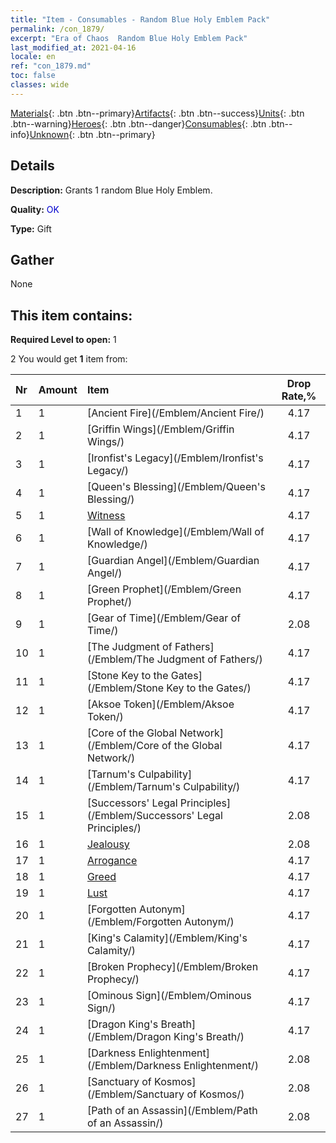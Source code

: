 ```yaml
---
title: "Item - Consumables - Random Blue Holy Emblem Pack"
permalink: /con_1879/
excerpt: "Era of Chaos  Random Blue Holy Emblem Pack"
last_modified_at: 2021-04-16
locale: en
ref: "con_1879.md"
toc: false
classes: wide
---
```

 [Materials](/Items/){: .btn .btn--primary}[Artifacts](/Items/Artifacts/){: .btn .btn--success}[Units](/Items/Units/){: .btn .btn--warning}[Heroes](/Items/Heroes/){: .btn .btn--danger}[Consumables](/Items/Consumables/){: .btn .btn--info}[Unknown](/Items/Unknown/){: .btn .btn--primary}

## Details
 **Description:** Grants 1 random Blue Holy Emblem.

 **Quality:** <span style="color: #0000CD">OK</span>

 **Type:** Gift

## Gather

  None

## This item contains:

 **Required Level to open:** 1

 2 You would get **1** item  from:

  | Nr | Amount |     Item    | Drop Rate,% |
  |:---|:-------|:------------|:---------:|
  | 1 | 1 | [Ancient Fire](/Emblem/Ancient Fire/) | 4.17 | 
  | 2 | 1 | [Griffin Wings](/Emblem/Griffin Wings/) | 4.17 | 
  | 3 | 1 | [Ironfist's Legacy](/Emblem/Ironfist's Legacy/) | 4.17 | 
  | 4 | 1 | [Queen's Blessing](/Emblem/Queen's Blessing/) | 4.17 | 
  | 5 | 1 | [Witness](/Emblem/Witness/) | 4.17 | 
  | 6 | 1 | [Wall of Knowledge](/Emblem/Wall of Knowledge/) | 4.17 | 
  | 7 | 1 | [Guardian Angel](/Emblem/Guardian Angel/) | 4.17 | 
  | 8 | 1 | [Green Prophet](/Emblem/Green Prophet/) | 4.17 | 
  | 9 | 1 | [Gear of Time](/Emblem/Gear of Time/) | 2.08 | 
  | 10 | 1 | [The Judgment of Fathers](/Emblem/The Judgment of Fathers/) | 4.17 | 
  | 11 | 1 | [Stone Key to the Gates](/Emblem/Stone Key to the Gates/) | 4.17 | 
  | 12 | 1 | [Aksoe Token](/Emblem/Aksoe Token/) | 4.17 | 
  | 13 | 1 | [Core of the Global Network](/Emblem/Core of the Global Network/) | 4.17 | 
  | 14 | 1 | [Tarnum's Culpability](/Emblem/Tarnum's Culpability/) | 4.17 | 
  | 15 | 1 | [Successors' Legal Principles](/Emblem/Successors' Legal Principles/) | 2.08 | 
  | 16 | 1 | [Jealousy](/Emblem/Jealousy/) | 2.08 | 
  | 17 | 1 | [Arrogance](/Emblem/Arrogance/) | 4.17 | 
  | 18 | 1 | [Greed](/Emblem/Greed/) | 4.17 | 
  | 19 | 1 | [Lust](/Emblem/Lust/) | 4.17 | 
  | 20 | 1 | [Forgotten Autonym](/Emblem/Forgotten Autonym/) | 4.17 | 
  | 21 | 1 | [King's Calamity](/Emblem/King's Calamity/) | 4.17 | 
  | 22 | 1 | [Broken Prophecy](/Emblem/Broken Prophecy/) | 4.17 | 
  | 23 | 1 | [Ominous Sign](/Emblem/Ominous Sign/) | 4.17 | 
  | 24 | 1 | [Dragon King's Breath](/Emblem/Dragon King's Breath/) | 4.17 | 
  | 25 | 1 | [Darkness Enlightenment](/Emblem/Darkness Enlightenment/) | 2.08 | 
  | 26 | 1 | [Sanctuary of Kosmos](/Emblem/Sanctuary of Kosmos/) | 2.08 | 
  | 27 | 1 | [Path of an Assassin](/Emblem/Path of an Assassin/) | 2.08 | 
